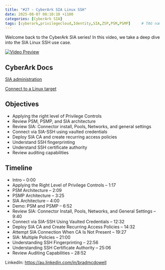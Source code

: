```yaml
---
title: "#27 - CyberArk SIA Linux SSH"
date: 2025-08-07 08:10:10 +1100
categories: [CyberArk SIA]
tags: [cyberark,privilegecloud,Identity,SIA,ZSP,PSM,PSMP]     # TAG names should always be lowercase
---
```

Welcome back to the CyberArk SIA series! In this video, we take a deep dive into the SIA Linux SSH use case.

[![Video Preview](https://i.ytimg.com/vi/F176bi8SMWM/maxresdefault.jpg)](https://www.youtube.com/watch?v=F176bi8SMWM)

## CyberArk Docs

[SIA administration](https://docs.cyberark.com/ispss-access/latest/en/content/hometileslps/dpa-lp-tile7.htm)

[Connect to a Linux target](https://docs.cyberark.com/ispss-access/latest/en/content/end-user/dpa_connect-using-ssh-login.htm)

## Objectives

- Applying the right level of Privilege Controls
- Review PSM, PSMP, and SIA architecture
- Review SIA: Connector install, Pools, Networks, and general settings
- Connect via SIA-SSH using vaulted credentials
- Deploy SIA CA and create recurring access policies
- Understand SSH fingerprinting
- Understand SSH certificate authority
- Review auditing capabilities


## Timeline

- Intro – 0:00
- Applying the Right Level of Privilege Controls – 1:17
- PSM Architecture – 2:09
- PSMP Architecture – 3:25
- SIA Architecture – 4:00
- Demo: PSM and PSMP – 6:52
- Review SIA: Connector Install, Pools, Networks, and General Settings – 9:40
- Connect via SIA-SSH Using Vaulted Credentials – 12:32
- Deploy SIA CA and Create Recurring Access Policies – 14:32
- Attempt SIA Connection When CA Is Not Present – 19:27
- SIA: Multiple Policies – 21:00
- Understanding SSH Fingerprinting – 22:56
- Understanding SSH Certificate Authority – 25:06
- Review Auditing Capabilities – 28:52

LinkedIn: https://au.linkedin.com/in/bradmcdowell